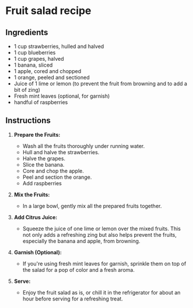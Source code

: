 # Fruit salad recipe


## Ingredients

- 1 cup strawberries, hulled and halved
- 1 cup blueberries
- 1 cup grapes, halved
- 1 banana, sliced
- 1 apple, cored and chopped
- 1 orange, peeled and sectioned
- Juice of 1 lime or lemon (to prevent the fruit from browning and to add a bit
  of zing)
- Fresh mint leaves (optional, for garnish)
- handful of raspberries


## Instructions

1. **Prepare the Fruits:**
   - Wash all the fruits thoroughly under running water.
   - Hull and halve the strawberries.
   - Halve the grapes.
   - Slice the banana.
   - Core and chop the apple.
   - Peel and section the orange.
   - Add raspberries

2. **Mix the Fruits:**
   - In a large bowl, gently mix all the prepared fruits together.

3. **Add Citrus Juice:**
   - Squeeze the juice of one lime or lemon over the mixed fruits. This not
     only adds a refreshing zing but also helps prevent the fruits, especially
     the banana and apple, from browning.

4. **Garnish (Optional):**
   - If you're using fresh mint leaves for garnish, sprinkle them on top of the salad for a pop of color and a fresh aroma.

5. **Serve:**
   - Enjoy the fruit salad as is, or chill it in the refrigerator for about an hour before serving for a refreshing treat.
